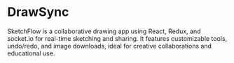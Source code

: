 # DrawSync
SketchFlow is a collaborative drawing app using React, Redux, and socket.io for real-time sketching and sharing. It features customizable tools, undo/redo, and image downloads, ideal for creative collaborations and educational use.
